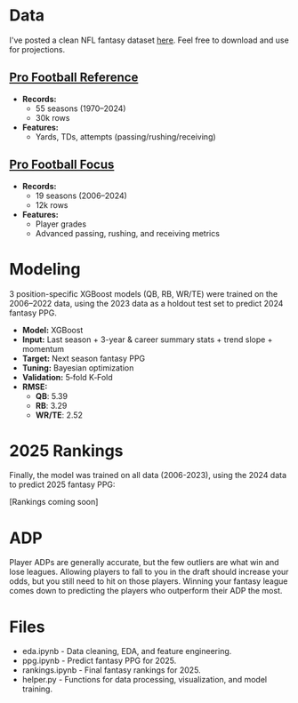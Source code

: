 # Data
I've posted a clean NFL fantasy dataset [here](https://www.kaggle.com/datasets/heefjones/nfl-fantasy-data-1970-2024). Feel free to download and use for projections.

## [Pro Football Reference](https://www.pro-football-reference.com)
- **Records:**
  - 55 seasons (1970–2024)
  - 30k rows
- **Features:**
  - Yards, TDs, attempts (passing/rushing/receiving)

 ## [Pro Football Focus](https://www.pff.com)
- **Records:**
  - 19 seasons (2006–2024)
  - 12k rows
- **Features:**
  - Player grades
  - Advanced passing, rushing, and receiving metrics

# Modeling
3 position-specific XGBoost models (QB, RB, WR/TE) were trained on the 2006–2022 data, using the 2023 data as a holdout test set to predict 2024 fantasy PPG.

- **Model:** XGBoost
- **Input:** Last season + 3-year & career summary stats + trend slope + momentum
- **Target:** Next season fantasy PPG
- **Tuning:** Bayesian optimization
- **Validation:** 5‑fold K‑Fold
- **RMSE:**
  - **QB**: 5.39
  - **RB**: 3.29
  - **WR/TE**: 2.52

# 2025 Rankings
Finally, the model was trained on all data (2006-2023), using the 2024 data to predict 2025 fantasy PPG: 

[Rankings coming soon]

# ADP
Player ADPs are generally accurate, but the few outliers are what win and lose leagues. Allowing players to fall to you in the draft should increase your odds, but you still need to hit on those players. Winning your fantasy league comes down to predicting the players who outperform their ADP the most.

# Files
- eda.ipynb - Data cleaning, EDA, and feature engineering.
- ppg.ipynb - Predict fantasy PPG for 2025.
- rankings.ipynb - Final fantasy rankings for 2025.
- helper.py - Functions for data processing, visualization, and model training.
